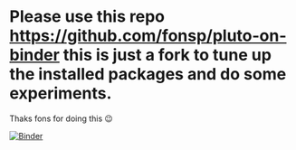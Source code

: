 # Please use this repo https://github.com/fonsp/pluto-on-binder this is just a fork to tune up the installed packages and do some experiments.

Thaks fons for doing this 😉

[![Binder](https://mybinder.org/badge_logo.svg)](https://mybinder.org/v2/gh/Dictino/pluto-on-binder/826002c)
